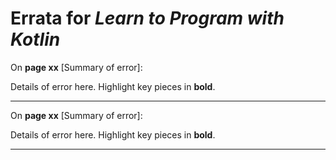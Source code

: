 # Errata for *Learn to Program with Kotlin*

On **page xx** [Summary of error]:
 
Details of error here. Highlight key pieces in **bold**.

***

On **page xx** [Summary of error]:
 
Details of error here. Highlight key pieces in **bold**.

***